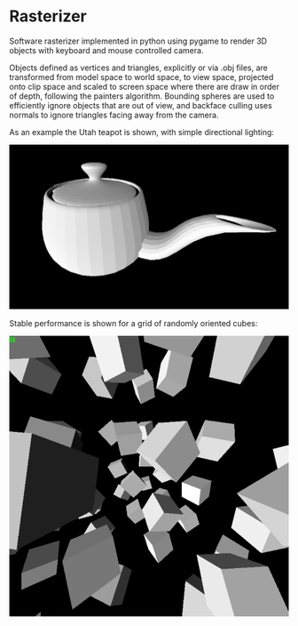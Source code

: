 # Rasterizer

Software rasterizer implemented in python using pygame to render 3D objects with keyboard and mouse controlled camera.

Objects defined as vertices and triangles, explicitly or via .obj files, are transformed from model space to world space, to view space, projected onto clip space and scaled to screen space where there are draw in order of depth, following the painters algorithm. Bounding spheres are used to efficiently ignore objects that are out of view, and backface culling uses normals to ignore triangles facing away from the camera.

As an example the Utah teapot is shown, with simple directional lighting:

![screenshot](Images/teapot_raster.png)

Stable performance is shown for a grid of randomly oriented cubes:

![screenshot](Images/cube_grid_raster.png)
